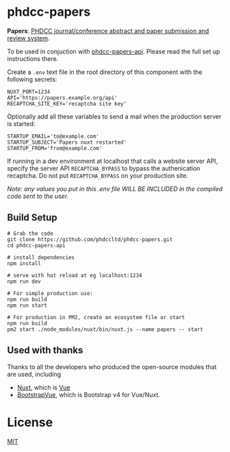 # phdcc-papers

**Papers**: [PHDCC journal/conference abstract and paper submission and review system](https://www.phdcc.com/papers/).

To be used in conjuction with [phdcc-papers-api](https://github.com/phdccltd/phdcc-papers-api).
Please read the full set up instructions there.

Create a `.env` text file in the root directory of this component with the following secrets:

```
NUXT_PORT=1234
API='https://papers.example.org/api'
RECAPTCHA_SITE_KEY='recaptcha site key'
```

Optionally add all these variables to send a mail when the production server is started:

```
STARTUP_EMAIL='to@example.com'
STARTUP_SUBJECT='Papers nuxt restarted'
STARTUP_FROM='from@example.com'
```

If running in a dev environment at localhost that calls a website server API, specify the server API `RECAPTCHA_BYPASS` to bypass the authenication recaptcha.
Do not put `RECAPTCHA_BYPASS` on your production site.

*Note: any values you put in this .env file WILL BE INCLUDED in the compiled code sent to the user.*

## Build Setup

```
# Grab the code
git clone https://github.com/phdccltd/phdcc-papers.git
cd phdcc-papers-api

# install dependencies
npm install

# serve with hot reload at eg localhost:1234
npm run dev

# For simple production use:
npm run build
npm run start

# For production in PM2, create an ecosystem file or start
npm run build
pm2 start ./node_modules/nuxt/bin/nuxt.js --name papers -- start
```

## Used with thanks

Thanks to all the developers who produced the open-source modules that are used, including

* [Nuxt](https://nuxtjs.org), which is [Vue](https://vuejs.org/) 
* [BootstrapVue](https://bootstrap-vue.js.org/), which is Bootstrap v4 for Vue/Nuxt. 

# License

[MIT](LICENCE)
